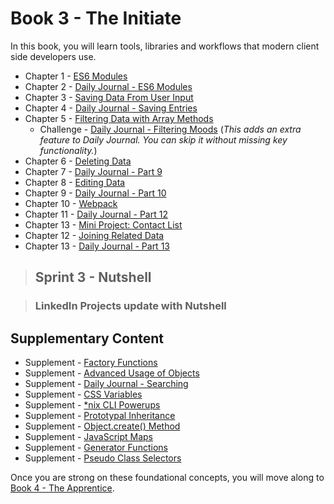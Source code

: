 # Book 3 - The Initiate

In this book, you will learn tools, libraries and workflows that modern client side developers use.

* Chapter 1 - [ES6 Modules](./chapters/JS_ES6_MODULES.md)
* Chapter 2 - [Daily Journal - ES6 Modules](../book-2-the-neophyte/chapters/DAILY_JOURNAL_MODULAR.md)
* Chapter 3 - [Saving Data From User Input](./chapters/USER_INPUT.md)
* Chapter 4 - [Daily Journal - Saving Entries](./chapters/DAILY_JOURNAL_SAVING_ENTRIES.md)
* Chapter 5 - [Filtering Data with Array Methods](./chapters/JS_ARRAY_METHODS_NEW.md)
    - Challenge - [Daily Journal - Filtering Moods](./chapters/DAILY_JOURNAL_FILTERING_MOOD.md) (_This adds an extra feature to Daily Journal. You can skip it without missing key functionality._)
* Chapter 6 - [Deleting Data](./chapters/DELETE.md)
* Chapter 7 - [Daily Journal - Part 9](./chapters/DAILY_JOURNAL_DELETING_ENTRIES.md)
* Chapter 8 - [Editing Data](./chapters/UPDATE.md)
* Chapter 9 - [Daily Journal - Part 10](./chapters/DAILY_JOURNAL_EDITING_ENTRIES.md)
* Chapter 10 - [Webpack](./chapters/JS_WEBPACK.md)
* Chapter 11 - [Daily Journal - Part 12](./chapters/DAILY_JOURNAL_WEBPACK.md)
* Chapter 13 - [Mini Project: Contact List](./chapters/CRUD_MINI_PROJ.md)
* Chapter 12 - [Joining Related Data](./chapters/JS_JOINING_DATA.md)
* Chapter 13 - [Daily Journal - Part 13](./chapters/DAILY_JOURNAL_MOOD_TABLE.md)

> ## Sprint 3 - Nutshell

> ### LinkedIn Projects update with Nutshell

## Supplementary Content
* Supplement - [Factory Functions](./chapters/JS_FACTORY_FUNCTION.md)
* Supplement - [Advanced Usage of Objects](./chapters/JS_OBJECT_METHODS_SPREAD.md)
* Supplement - [Daily Journal - Searching](./chapters/DAILY_JOURNAL_SEARCHING.md)
* Supplement - [CSS Variables](./chapters/CSS_VARIABLES.md)
* Supplement - [*nix CLI Powerups](./chapters/CLI_PERSONALIZATION.md)
* Supplement - [Prototypal Inheritance](./chapters/PROTOTYPAL.md)
* Supplement - [Object.create() Method](./chapters/JS_OBJECT_CREATE.md)
* Supplement - [JavaScript Maps](./chapters/JS_MAPS.md)
* Supplement - [Generator Functions](./chapters/JS_GENERATOR_FUNCTION.md)
* Supplement - [Pseudo Class Selectors](./chapters/CSS_PSEUDOCLASSES.md)

Once you are strong on these foundational concepts, you will move along to [Book 4 - The Apprentice](../book-4-the-apprentice/README.md).

